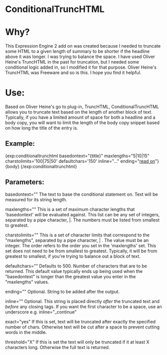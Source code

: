 ConditionalTruncHTML
================================

# Why? #

This Expression Engine 2 add on was created because I needed to truncate some HTML to a given length of summary to be shorter if the headline above it was longer. I was trying to balance the space. I have used Oliver Heine's TruncHTML in the past for truncation, but I needed some conditional logic added in, so I modified it for that purpose. Oliver Heine's TruncHTML was Freeware and so is this. I hope you find it helpful.


# Use: #
Based on Oliver Heine's go to plug-in, TruncHTML, ConditionalTruncHTML allows you to truncate text based on the length of another block of text. Typically, if you have a limited amount of space for both a headline and a body copy, you will want to limit the length of the body copy snippet based on how long the title of the entry is. 

Example:
----------------
{exp:conditionaltrunchtml basedontext="{title}" maxlengths="5|10|15" charstolimits='100|75|50' defaultchars='150' inline="..." ending="<a href='{path=site/comments}'>read on</a>"}
{body}
{/exp:conditionaltrunchtml}

Parameters:
----------------
basedontext=""
The text to base the conditional statement on. Text will be measured for its string length.

maxlengths=""
This is a set of maximum character lengths that 'basedontext' will be evaluated against. This list can be any set of integers, separated by a pipe character, |. The numbers must be listed from smallest to greatest.

charstolimits=""
This is a set of character limits that correspond to the "maxlengths", separated by a pipe character, | . The value must be an integer. The order refers to the order you set in the 'maxlengths' set. This set does not need to be from smallest to greatest. Typically, it will be from greatest to smallest, if you're trying to balance out a block of text.

defaultchars=""
Defaults to 500. Number of characters that are to be returned. This default value typically ends up being used when the "basedontext" is longer than the greatest value you enter in the "maxlengths" values.

ending=""
Optional. String to be added after the output.

inline=""
Optional. This string is placed directly _after_ the truncated text and _before_ any closing tags.
If you want the first character to be a space, use an underscore e.g. inline="_continue"

exact="yes"
If this is set, text will be truncated after exactly the specified number of chars. Otherwise text will be cut after a space to prevent cutting words in the middle.

threshold="X"
If this is set the text will only be truncated if it at least X characters long. Otherwise the full text is returned.


